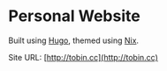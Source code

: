 Personal Website
================

Built using [Hugo](https://gohugo.io/),
themed using [Nix](http://themes.gohugo.io/hugo-theme-nix/).

Site URL: [http://tobin.cc](http://tobin.cc)
